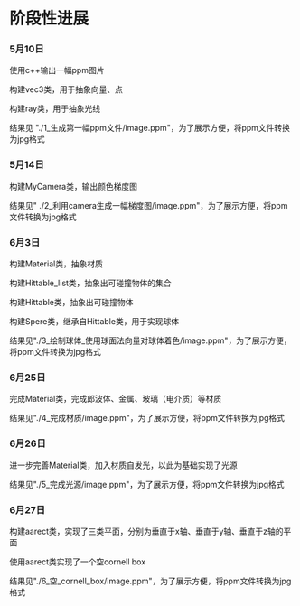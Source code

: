 # 阶段性进展

### 5月10日

使用c++输出一幅ppm图片

构建vec3类，用于抽象向量、点

构建ray类，用于抽象光线

结果见 "./1\_生成第一幅ppm文件/image.ppm"，为了展示方便，将ppm文件转换为jpg格式

### 5月14日

构建MyCamera类，输出颜色梯度图

结果见" ./2\_利用camera生成一幅梯度图/image.ppm"，为了展示方便，将ppm文件转换为jpg格式

### 6月3日

构建Material类，抽象材质

构建Hittable_list类，抽象出可碰撞物体的集合

构建Hittable类，抽象出可碰撞物体

构建Spere类，继承自Hittable类，用于实现球体

结果见"./3\_绘制球体\_使用球面法向量对球体着色/image.ppm"，为了展示方便，将ppm文件转换为jpg格式

### 6月25日

完成Material类，完成郎波体、金属、玻璃（电介质）等材质

结果见"./4\_完成材质/image.ppm"，为了展示方便，将ppm文件转换为jpg格式

### 6月26日

进一步完善Material类，加入材质自发光，以此为基础实现了光源

结果见"./5_完成光源/image.ppm"，为了展示方便，将ppm文件转换为jpg格式

### 6月27日

构建aarect类，实现了三类平面，分别为垂直于x轴、垂直于y轴、垂直于z轴的平面

使用aarect类实现了一个空cornell box

结果见"./6\_空\_cornell\_box/image.ppm"，为了展示方便，将ppm文件转换为jpg格式

